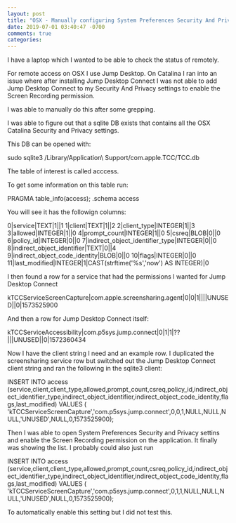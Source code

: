 ```yaml
---
layout: post
title: "OSX - Manually configuring System Preferences Security And Privacy settings"
date: 2019-07-01 03:40:47 -0700
comments: true
categories:
---
```


I have a laptop which I wanted to be able to check the status of remotely.

For remote access on OSX I use Jump Desktop. On Catalina I ran into an issue where after installing Jump Desktop Connect I was not able to add Jump Desktop Connect to my Security And Privacy settings to enable the Screen Recording permission.

I was able to manually do this after some grepping.

I was able to figure out that a sqlite DB exists that contains all the OSX Catalina Security and Privacy settings.

This DB can be opened with:

sudo sqlite3 /Library/Application\ Support/com.apple.TCC/TCC.db

The table of interest is called acccess.

To get some information on this table run:

PRAGMA table_info(access);
.schema access

You will see it has the followign columns:

  0|service|TEXT|1||1
  1|client|TEXT|1||2
  2|client_type|INTEGER|1||3
  3|allowed|INTEGER|1||0
  4|prompt_count|INTEGER|1||0
  5|csreq|BLOB|0||0
  6|policy_id|INTEGER|0||0
  7|indirect_object_identifier_type|INTEGER|0||0
  8|indirect_object_identifier|TEXT|0||4
  9|indirect_object_code_identity|BLOB|0||0
  10|flags|INTEGER|0||0
  11|last_modified|INTEGER|1|CAST(strftime('%s','now') AS INTEGER)|0



I then found a row for a service that had the permissions I wanted for Jump Desktop Connect

  kTCCServiceScreenCapture|com.apple.screensharing.agent|0|0|1||||UNUSED||0|1573525900

And then a row for Jump Desktop Connect itself:

  kTCCServiceAccessibility|com.p5sys.jump.connect|0|1|1|??|||UNUSED||0|1572360434

Now I have the client string I need and an example row. I duplicated the screensharing service row but switched out the Jump Desktop Connect client string and ran the following in the sqlite3 client:

  INSERT INTO access (service,client,client_type,allowed,prompt_count,csreq,policy_id,indirect_object_identifier_type,indirect_object_identifier,indirect_object_code_identity,flags,last_modified) VALUES (
  'kTCCServiceScreenCapture','com.p5sys.jump.connect',0,0,1,NULL,NULL,NULL,'UNUSED',NULL,0,1573525900);

Then I was able to open System Preferences Security and Privacy settins and enable the Screen Recording permission on the application. It finally was showing the list. I probably could also just run


  INSERT INTO access (service,client,client_type,allowed,prompt_count,csreq,policy_id,indirect_object_identifier_type,indirect_object_identifier,indirect_object_code_identity,flags,last_modified) VALUES (
  'kTCCServiceScreenCapture','com.p5sys.jump.connect',0,1,1,NULL,NULL,NULL,'UNUSED',NULL,0,1573525900);

To automatically enable this setting but I did not test this.